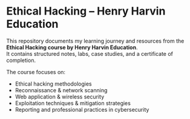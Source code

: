 # Ethical Hacking – Henry Harvin Education

This repository documents my learning journey and resources from the **Ethical Hacking course by Henry Harvin Education**.  
It contains structured notes, labs, case studies, and a certificate of completion.  

The course focuses on:
- Ethical hacking methodologies  
- Reconnaissance & network scanning  
- Web application & wireless security  
- Exploitation techniques & mitigation strategies  
- Reporting and professional practices in cybersecurity
